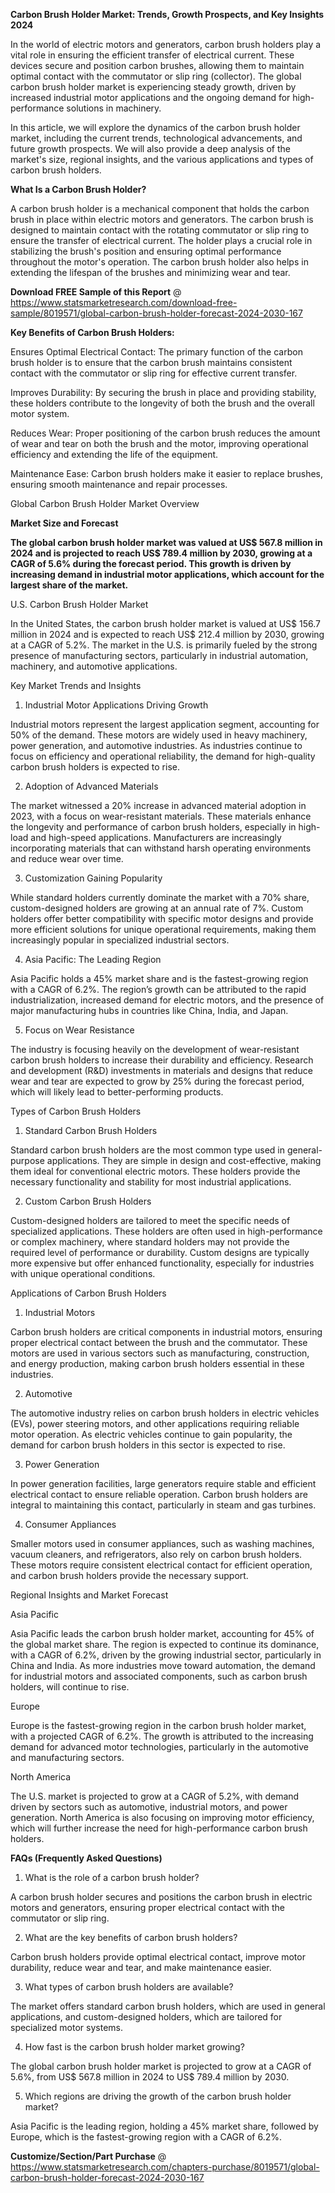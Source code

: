 **Carbon Brush Holder Market: Trends, Growth Prospects, and Key Insights 2024**

In the world of electric motors and generators, carbon brush holders play a vital role in ensuring the efficient transfer of electrical current. These devices secure and position carbon brushes, allowing them to maintain optimal contact with the commutator or slip ring (collector). The global carbon brush holder market is experiencing steady growth, driven by increased industrial motor applications and the ongoing demand for high-performance solutions in machinery.

In this article, we will explore the dynamics of the carbon brush holder market, including the current trends, technological advancements, and future growth prospects. We will also provide a deep analysis of the market's size, regional insights, and the various applications and types of carbon brush holders.

**What Is a Carbon Brush Holder?**

A carbon brush holder is a mechanical component that holds the carbon brush in place within electric motors and generators. The carbon brush is designed to maintain contact with the rotating commutator or slip ring to ensure the transfer of electrical current. The holder plays a crucial role in stabilizing the brush's position and ensuring optimal performance throughout the motor's operation. The carbon brush holder also helps in extending the lifespan of the brushes and minimizing wear and tear.

**Download FREE Sample of this Report** @ https://www.statsmarketresearch.com/download-free-sample/8019571/global-carbon-brush-holder-forecast-2024-2030-167 

**Key Benefits of Carbon Brush Holders:**

Ensures Optimal Electrical Contact: The primary function of the carbon brush holder is to ensure that the carbon brush maintains consistent contact with the commutator or slip ring for effective current transfer.

Improves Durability: By securing the brush in place and providing stability, these holders contribute to the longevity of both the brush and the overall motor system.

Reduces Wear: Proper positioning of the carbon brush reduces the amount of wear and tear on both the brush and the motor, improving operational efficiency and extending the life of the equipment.

Maintenance Ease: Carbon brush holders make it easier to replace brushes, ensuring smooth maintenance and repair processes.

Global Carbon Brush Holder Market Overview

**Market Size and Forecast**

**The global carbon brush holder market was valued at US$ 567.8 million in 2024 and is projected to reach US$ 789.4 million by 2030, growing at a CAGR of 5.6% during the forecast period. This growth is driven by increasing demand in industrial motor applications, which account for the largest share of the market.**

U.S. Carbon Brush Holder Market

In the United States, the carbon brush holder market is valued at US$ 156.7 million in 2024 and is expected to reach US$ 212.4 million by 2030, growing at a CAGR of 5.2%. The market in the U.S. is primarily fueled by the strong presence of manufacturing sectors, particularly in industrial automation, machinery, and automotive applications.

Key Market Trends and Insights

1. Industrial Motor Applications Driving Growth

Industrial motors represent the largest application segment, accounting for 50% of the demand. These motors are widely used in heavy machinery, power generation, and automotive industries. As industries continue to focus on efficiency and operational reliability, the demand for high-quality carbon brush holders is expected to rise.

2. Adoption of Advanced Materials

The market witnessed a 20% increase in advanced material adoption in 2023, with a focus on wear-resistant materials. These materials enhance the longevity and performance of carbon brush holders, especially in high-load and high-speed applications. Manufacturers are increasingly incorporating materials that can withstand harsh operating environments and reduce wear over time.

3. Customization Gaining Popularity

While standard holders currently dominate the market with a 70% share, custom-designed holders are growing at an annual rate of 7%. Custom holders offer better compatibility with specific motor designs and provide more efficient solutions for unique operational requirements, making them increasingly popular in specialized industrial sectors.

4. Asia Pacific: The Leading Region

Asia Pacific holds a 45% market share and is the fastest-growing region with a CAGR of 6.2%. The region’s growth can be attributed to the rapid industrialization, increased demand for electric motors, and the presence of major manufacturing hubs in countries like China, India, and Japan.

5. Focus on Wear Resistance

The industry is focusing heavily on the development of wear-resistant carbon brush holders to increase their durability and efficiency. Research and development (R&D) investments in materials and designs that reduce wear and tear are expected to grow by 25% during the forecast period, which will likely lead to better-performing products.

Types of Carbon Brush Holders

1. Standard Carbon Brush Holders

Standard carbon brush holders are the most common type used in general-purpose applications. They are simple in design and cost-effective, making them ideal for conventional electric motors. These holders provide the necessary functionality and stability for most industrial applications.

2. Custom Carbon Brush Holders

Custom-designed holders are tailored to meet the specific needs of specialized applications. These holders are often used in high-performance or complex machinery, where standard holders may not provide the required level of performance or durability. Custom designs are typically more expensive but offer enhanced functionality, especially for industries with unique operational conditions.

Applications of Carbon Brush Holders

1. Industrial Motors

Carbon brush holders are critical components in industrial motors, ensuring proper electrical contact between the brush and the commutator. These motors are used in various sectors such as manufacturing, construction, and energy production, making carbon brush holders essential in these industries.

2. Automotive

The automotive industry relies on carbon brush holders in electric vehicles (EVs), power steering motors, and other applications requiring reliable motor operation. As electric vehicles continue to gain popularity, the demand for carbon brush holders in this sector is expected to rise.

3. Power Generation

In power generation facilities, large generators require stable and efficient electrical contact to ensure reliable operation. Carbon brush holders are integral to maintaining this contact, particularly in steam and gas turbines.

4. Consumer Appliances

Smaller motors used in consumer appliances, such as washing machines, vacuum cleaners, and refrigerators, also rely on carbon brush holders. These motors require consistent electrical contact for efficient operation, and carbon brush holders provide the necessary support.

Regional Insights and Market Forecast

Asia Pacific

Asia Pacific leads the carbon brush holder market, accounting for 45% of the global market share. The region is expected to continue its dominance, with a CAGR of 6.2%, driven by the growing industrial sector, particularly in China and India. As more industries move toward automation, the demand for industrial motors and associated components, such as carbon brush holders, will continue to rise.

Europe

Europe is the fastest-growing region in the carbon brush holder market, with a projected CAGR of 6.2%. The growth is attributed to the increasing demand for advanced motor technologies, particularly in the automotive and manufacturing sectors.

North America

The U.S. market is projected to grow at a CAGR of 5.2%, with demand driven by sectors such as automotive, industrial motors, and power generation. North America is also focusing on improving motor efficiency, which will further increase the need for high-performance carbon brush holders.

**FAQs (Frequently Asked Questions)**

1. What is the role of a carbon brush holder?

A carbon brush holder secures and positions the carbon brush in electric motors and generators, ensuring proper electrical contact with the commutator or slip ring.

2. What are the key benefits of carbon brush holders?

Carbon brush holders provide optimal electrical contact, improve motor durability, reduce wear and tear, and make maintenance easier.

3. What types of carbon brush holders are available?

The market offers standard carbon brush holders, which are used in general applications, and custom-designed holders, which are tailored for specialized motor systems.

4. How fast is the carbon brush holder market growing?

The global carbon brush holder market is projected to grow at a CAGR of 5.6%, from US$ 567.8 million in 2024 to US$ 789.4 million by 2030.

5. Which regions are driving the growth of the carbon brush holder market?

Asia Pacific is the leading region, holding a 45% market share, followed by Europe, which is the fastest-growing region with a CAGR of 6.2%.

**Customize/Section/Part Purchase** @ https://www.statsmarketresearch.com/chapters-purchase/8019571/global-carbon-brush-holder-forecast-2024-2030-167
